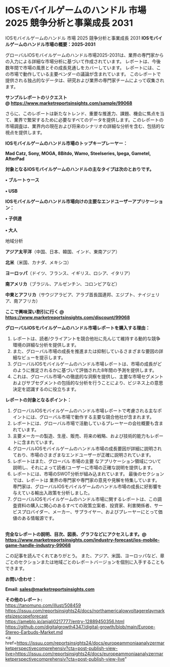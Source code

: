 # IOSモバイルゲームのハンドル 市場 2025 競争分析と事業成長 2031
 IOSモバイルゲームのハンドル 市場 2025 競争分析と事業成長 2031
<strong><b>IOSモバイルゲームのハンドル市場の概要：2025-2031</b></strong>

グローバルIOSモバイルゲームのハンドル市場2025-2031は、業界の専門家からの入力による詳細な市場分析に基づいて作成されています。 レポートは、今後数年間で市場の風景とその成長見通しをカバーしています。 レポートには、この市場で動作している主要ベンダーの議論が含まれています。 このレポートで提供される独占的なデータは、研究および業界の専門家チームによって収集されます。

<strong>サンプルレポートのリクエスト @ <a href=https://www.marketreportsinsights.com/sample/99068>https://www.marketreportsinsights.com/sample/99068</a></strong>

さらに、このレポートは新たなトレンド、重要な推進力、課題、機会に焦点を当て、業界で繁栄するために必要なすべてのデータを提供します。このレポートの市場調査は、業界内の現在および将来のシナリオの詳細な分析を含む、包括的な視点を提供します。

<strong>IOSモバイルゲームのハンドル市場のトップキープレーヤー：</strong>

<strong>Mad Catz, Sony, MOGA, 8Bitdo, Wamo, Steelseries, Ipega, Gametel, AfterPad</strong>

<strong><b>対象となるIOSモバイルゲームのハンドルの主なタイプは次のとおりです。</b></strong>

<strong>• ブルートゥース<br><br>• USB</strong>

<strong><b>IOSモバイルゲームのハンドル市場向けの主要なエンドユーザーアプリケーション：</b></strong>

<strong>• 子供達<br><br>• 大人</strong>

 地域分析

<strong><b>アジア太平洋</b></strong>（中国、日本、韓国、インド、東南アジア）

<strong><b>北米</b></strong>（米国、カナダ、メキシコ）

<strong><b>ヨーロッパ</b></strong>（ドイツ、フランス、イギリス、ロシア、イタリア）

<strong><b>南アメリカ</b></strong>（ブラジル、アルゼンチン、コロンビアなど）

<strong><b>中東とアフリカ</b></strong>（サウジアラビア、アラブ首長国連邦、エジプト、ナイジェリア、南アフリカ）

<strong>ここで興味深い割引に行く @ <a href=https://www.marketreportsinsights.com/discount/99068>https://www.marketreportsinsights.com/discount/99068</a></strong>

<strong><b>グローバルIOSモバイルゲームのハンドル市場レポートを購入する理由：</b></strong>
<ol>
  <li>レポートは、読者/クライアントを競合他社に先んじて維持する動的な競争環境の詳細な分析を提供します。</li>
  <li>また、グローバル市場の成長を推進または抑制しているさまざまな要因の詳細なビューを提示します。</li>
  <li>グローバルIOSモバイルゲームのハンドル市場レポートは、市場の成長がどのように推定されるかに基づいて評価された8年間の予測を提供します。</li>
  <li>これは、グローバル市場への徹底的な洞察を提供し、主要な市場セグメントおよびサブセグメントの包括的な分析を行うことにより、ビジネス上の意思決定を認識するのに役立ちます。</li>
</ol>
<strong><b>レポートの対象となるポイント：</b></strong>
<ol>
  <li>グローバルIOSモバイルゲームのハンドル市場レポートで考慮される主なポイントには、グローバル市場で動作する主要な競合他社が含まれます。</li>
  <li>レポートには、グローバル市場で活動しているプレーヤーの会社概要も含まれています。</li>
  <li>主要メーカーの製造、生産、販売、将来の戦略、および技術的能力もレポートに含まれています。</li>
  <li>グローバルIOSモバイルゲームのハンドル市場の成長要因が詳細に説明されており、市場のさまざまなエンドユーザーが正確に説明されています。</li>
  <li>レポートはまた、グローバル 市場の主要 なアプリケーション領域について説明し、それによって読者/ユーザーに市場の正確な説明を提供します。</li>
  <li>レポートには、市場のSWOT分析が組み込まれています。 最後のセクションでは、レポートは 業界の専門家や専門家の意見や見解を特集しています。 専門家は、グローバルIOSモバイルゲームのハンドル市場の成長に好影響を与えている輸出入政策を分析しました。</li>
  <li>グローバルIOSモバイルゲームのハンドル市場に関するレポートは、この調査資料の購入に関心のあるすべての政策立案者、投資家、利害関係者、サービスプロバイダー、メーカー、サプライヤー、およびプレーヤーにとって価値のある情報源です。</li>
</ol><br>
<strong>完全なレポートの説明、目次、図表、グラフなどにアクセスします。@ <a href=https://www.marketreportsinsights.com/industry-forecast/ios-mobile-game-handle-industry-99068>https://www.marketreportsinsights.com/industry-forecast/ios-mobile-game-handle-industry-99068</a></strong>

この記事を読んでくれてありがとう。 また、アジア、米国、ヨーロッパなど、章ごとのセクションまたは地域ごとのレポートバージョンを個別に入手することもできます。

<strong><b>お問い合わせ：</b></strong>

<strong>Email: </strong><a href=mailto:sales@marketreportsinsights.com><strong>sales@marketreportsinsights.com</strong></a>

<strong>その他のレポート:</strong>
<br>
<a href=https://tanomuno.com/illust/508459>https://tanomuno.com/illust/508459</a>
<br>
<a href=https://issuu.com/reportsinsights24/docs/northamericalowvoltagerelaymarketsizescopeforecast>https://issuu.com/reportsinsights24/docs/northamericalowvoltagerelaymarketsizescopeforecast</a>
<br>
<a href=https://ameblo.jp/anjali0217777/entry-12889450356.html>https://ameblo.jp/anjali0217777/entry-12889450356.html</a>
<br>
<a href=https://github.com/digitalgrowth4347/digital-growth/blob/main/Europe-Stereo-Earbuds-Market.md>https://github.com/digitalgrowth4347/digital-growth/blob/main/Europe-Stereo-Earbuds-Market.md</a>
<br>
<a href=https://issuu.com/reportsinsights24/docs/europeammoniaanalyzermarketperspectivecomprehensiv?cta=post-publish-view-live>https://issuu.com/reportsinsights24/docs/europeammoniaanalyzermarketperspectivecomprehensiv?cta=post-publish-view-live</a>"
